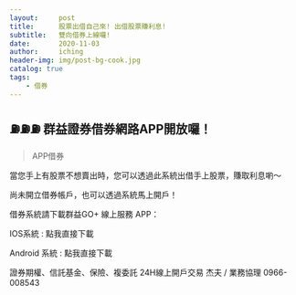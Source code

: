 ```yaml
---
layout:     post
title:      股票出借自己來! 出借股票賺利息!
subtitle:   雙向借券上線囉!
date:       2020-11-03
author:     iching
header-img: img/post-bg-cook.jpg
catalog: true
tags:
    - 借券
---
```




## ⛽⛽⛽ 群益證券借券網路APP開放囉！

> APP借券

當您手上有股票不想賣出時，您可以透過此系統出借手上股票，賺取利息喲～


尚未開立借券帳戶，也可以透過系統馬上開戶！

借券系統請下載群益GO+ 線上服務 APP：

IOS系統 : 點我直接下載

Android 系統 : 點我直接下載

證券期權、信託基金、保險、複委託
24H線上開戶交易
杰夫 / 業務協理 0966-008543

 

